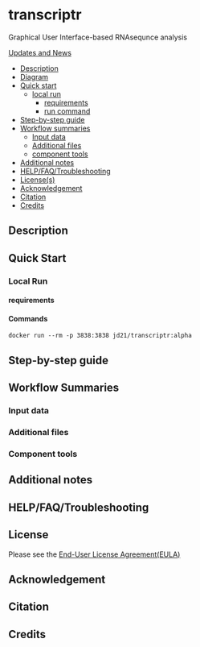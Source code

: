 # transcriptr
Graphical User Interface-based RNAsequnce analysis

[Updates and News](https://hackmd.io/4eu2LGLVTzCiNQ1NxVwMaQ)

- [Description](#description)
- [Diagram](#diagram)
- [Quick start](#quick-starte)    
    - [local run](#local-run)
        - [requirements](#requirements)
        - [run command](#commands)
- [Step-by-step guide](#step-by-step-guide)
- [Workflow summaries](#workflow-summaries)
    - [Input data](#input-data)
    - [Additional files](#additional-files)
    - [component tools](#component-tools)
- [Additional notes](#additional-notes)
- [HELP/FAQ/Troubleshooting](#helpfaqtroubleshooting)
- [License(s)](#license)
- [Acknowledgement](#acknowledgement)
- [Citation](#citation)
- [Credits](#credits)

## Description

## Quick Start

### Local Run
#### requirements
#### Commands

```
docker run --rm -p 3838:3838 jd21/transcriptr:alpha
```

## Step-by-step guide

## Workflow Summaries
### Input data
### Additional files
### Component tools

## Additional notes

## HELP/FAQ/Troubleshooting

## License
Please see the [End-User License Agreement(EULA)](https://www.eulatemplate.com/live.php?token=kDWSwzvdKMSapTW680BTmBo5cVYVcSPV )

## Acknowledgement

## Citation

## Credits
